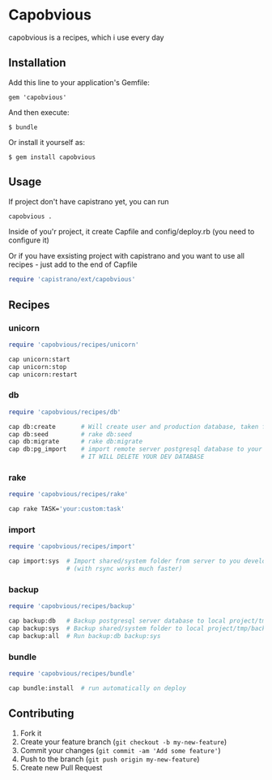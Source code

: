# Capobvious

capobvious is a recipes, which i use every day

## Installation

Add this line to your application's Gemfile:

    gem 'capobvious'

And then execute:

    $ bundle

Or install it yourself as:

    $ gem install capobvious

## Usage

If project don't have capistrano yet, you can run
```sh
capobvious .
```
Inside of you'r project, it create Capfile and config/deploy.rb (you need to configure it)

Or if you have exsisting project with capistrano and you want to use all recipes - just add to the end of Capfile  
```ruby
require 'capistrano/ext/capobvious'
```

## Recipes

### unicorn
```ruby
require 'capobvious/recipes/unicorn'
```
```sh
cap unicorn:start
cap unicorn:stop
cap unicorn:restart
```
### db
```ruby
require 'capobvious/recipes/db'
```
```sh
cap db:create       # Will create user and production database, taken from database.yml
cap db:seed         # rake db:seed
cap db:migrate      # rake db:migrate
cap db:pg_import    # import remote server postgresql database to your development postgresql database
                    # IT WILL DELETE YOUR DEV DATABASE 
```
### rake
```ruby
require 'capobvious/recipes/rake'
```
```sh
cap rake TASK='your:custom:task'
```
### import
```ruby
require 'capobvious/recipes/import'
```
```sh
cap import:sys  # Import shared/system folder from server to you development machine
                # (with rsync works much faster)
```
### backup
```ruby
require 'capobvious/recipes/backup'
```
```sh
cap backup:db   # Backup postgresql server database to local project/tmp/backup folder
cap backup:sys  # Backup shared/system folder to local project/tmp/backup folder
cap backup:all  # Run backup:db backup:sys
```
### bundle
```ruby
require 'capobvious/recipes/bundle'
```
```sh
cap bundle:install  # run automatically on deploy
```

## Contributing

1. Fork it
2. Create your feature branch (`git checkout -b my-new-feature`)
3. Commit your changes (`git commit -am 'Add some feature'`)
4. Push to the branch (`git push origin my-new-feature`)
5. Create new Pull Request
